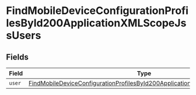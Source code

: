 # FindMobileDeviceConfigurationProfilesById200ApplicationXMLScopeJssUsers


## Fields

| Field                                                                                                                                                                                 | Type                                                                                                                                                                                  | Required                                                                                                                                                                              | Description                                                                                                                                                                           |
| ------------------------------------------------------------------------------------------------------------------------------------------------------------------------------------- | ------------------------------------------------------------------------------------------------------------------------------------------------------------------------------------- | ------------------------------------------------------------------------------------------------------------------------------------------------------------------------------------- | ------------------------------------------------------------------------------------------------------------------------------------------------------------------------------------- |
| `user`                                                                                                                                                                                | [FindMobileDeviceConfigurationProfilesById200ApplicationXMLScopeJssUsersUser](../../models/operations/findmobiledeviceconfigurationprofilesbyid200applicationxmlscopejssusersuser.md) | :heavy_minus_sign:                                                                                                                                                                    | N/A                                                                                                                                                                                   |